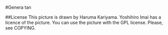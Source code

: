 #Genera tan

##License
This picture is drawn by Haruma Kariyama.
Yoshihiro Imai has a licence of the picture.
You can use the picture with the GPL license.
Please, see COPYING.
